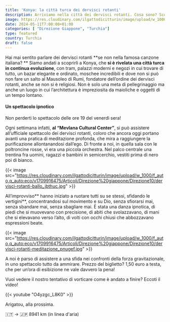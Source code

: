 ```yaml
---
title: 'Konya: la città turca dei dervisci rotanti'
description: Arriviamo nella città dei dervisci rotanti. Cosa sono? Scoprilo qui
image: https://res.cloudinary.com/ilgattodicitturin/image/upload/w_1000/f_auto,q_auto:eco/v1713011125/Articoli/Direzione%20giappone/Direzione10/dervisci-rotanti-capo_aofl3e.jpg
date: 2024-05-11T7:00:00+01:00
categories: [ "Direzione Giappone", "Turchia"]
type: featured  
country: Turchia 
draft: false
---
```


Hai mai sentito parlare dei dervisci rotanti **se non nella famosa canzone italiana? **
Siamo andati a scoprirli a Konya, che **si è rivelata una città turca in continua evoluzione**, con tram, palazzi moderni e negozi in cui trovare di tutto, un bazar elegante e ordinato, moschee incredibili e dove non si può non fare un salto al Mausoleo di Rumi, fondatore dell’ordine dei dervisci rotanti, anche se non si è religiosi. 
Non è solo una meta di pellegrinaggio ma anche un luogo in cui l’architettura è impreziosita da maioliche e oggetti di un tempo lontano. 

#### Un spettacolo ipnotico

Non perderti lo spettacolo delle ore 19 del venerdì sera!

Ogni settimana infatti, **al “Mevlana Cultural Center”**, si può assistere all’ufficiale spettacolo dei dervisci rotanti, coloro che ancora oggi portano avanti una pratica di meditazione profonda, che mira a raggiungere la purificazione allontanandosi dall’ego. 
Di fronte a noi, in quella sala con le poltroncine rosse, vi era una piccola orchestra. Nel palco centrale una trentina fra uomini, ragazzi e bambini in semicerchio, vestiti prima di nero poi di bianco. 

{{< image src="https://res.cloudinary.com/ilgattodicitturin/image/upload/w_1000/f_auto,q_auto:eco/v1709916475/Articoli/Direzione%20giappone/Direzione10/dervisci-rotanti-ballo_jbthuc.jpg" >}} 

All’improvviso** hanno iniziato a ruotare tutti su se stessi, sfidando le vertigini**, concentrandosi sul movimento e su Dio, senza sfiorarsi mai, senza sbandare mai, senza sbagliare mai. 
È stata una danza ipnotica, di piedi che si muovevano con precisione, di abiti che svolazzavano, di mani che si elevavano verso l’alto, di volti con occhi chiusi che abbozzavano espressioni beate. 

{{< image src="https://res.cloudinary.com/ilgattodicitturin/image/upload/w_1000/f_auto,q_auto:eco/v1709916475/Articoli/Direzione%20giappone/Direzione10/dervisci-rotanti-meditazione_pnugef.jpg" >}} 

A noi è parso di assistere a una sfida nei confronti della forza gravitazionale, in uno spettacolo tutto da ammirare. 
Prezzo del biglietto? 1,50 euro a testa, che per un’ora di esibizione ne vale davvero la pena!

Vuoi vedere il nostro tentativo di vorticare come è andato a finire? 
Eccoti il video!

{{< youtube "O4yzgc_L8K0" >}}

Arigatou, alla prossima.

🇮🇹 → 🇯🇵 8941 km (in linea d'aria)
